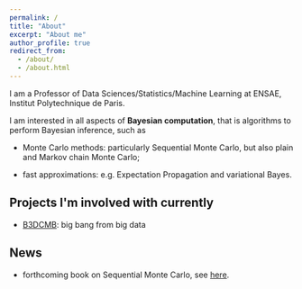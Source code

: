 ```yaml
---
permalink: /
title: "About"
excerpt: "About me"
author_profile: true
redirect_from: 
  - /about/
  - /about.html
---
```


I am a Professor of Data Sciences/Statistics/Machine Learning at ENSAE,
Institut Polytechnique de Paris. 

I am interested in all aspects of **Bayesian computation**, that is
algorithms to perform Bayesian inference, such as 

* Monte Carlo methods: particularly Sequential Monte Carlo, but also plain and
  Markov chain Monte Carlo;

* fast approximations: e.g. Expectation Propagation and variational Bayes.

## Projects I'm involved with currently

* [B3DCMB](http://b3dcmb.in2p3.fr/): big bang from big data

## News

* forthcoming book on Sequential Monte Carlo, see [here](/books/).
